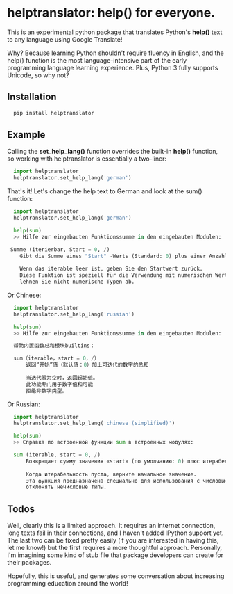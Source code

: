 
# helptranslator: help() for everyone.

This is an experimental python package that translates Python's **help()** text
to any language using Google Translate!  

Why?  Because learning Python shouldn't require fluency in English, and the help() function
is the most language-intensive part of the early programming language learning experience.
Plus, Python 3 fully supports Unicode, so why not?

## Installation

```bash
  pip install helptranslator
```

## Example

Calling the **set_help_lang()** function overrides the built-in **help()** function,
so working with helptranslator is essentially a two-liner:

```python
  import helptranslator
  helptranslator.set_help_lang('german')
```

That's it!  Let's change the help text to German and look at the sum() function:

```python
  import helptranslator
  helptranslator.set_help_lang('german')

  help(sum)
  >> Hilfe zur eingebauten Funktionssumme in den eingebauten Modulen:

 Summe (iterierbar, Start = 0, /)
    Gibt die Summe eines "Start" -Werts (Standard: 0) plus einer Anzahl von Zahlen zurück
    
    Wenn das iterable leer ist, geben Sie den Startwert zurück.
    Diese Funktion ist speziell für die Verwendung mit numerischen Werten und möglicherweise vorgesehen
    lehnen Sie nicht-numerische Typen ab.

```

Or Chinese:

```python
  import helptranslator
  helptranslator.set_help_lang('russian')

  help(sum)
  >> Hilfe zur eingebauten Funktionssumme in den eingebauten Modulen:

  帮助内置函数总和模块builtins：

  sum（iterable，start = 0，/）
      返回“开始”值（默认值：0）加上可迭代的数字的总和
      
      当迭代器为空时，返回起始值。
      此功能专门用于数字值和可能
      拒绝非数字类型。

```

Or Russian:

```python
  import helptranslator
  helptranslator.set_help_lang('chinese (simplified)')

  help(sum)
  >> Справка по встроенной функции sum в встроенных модулях:

  sum (iterable, start = 0, /)
      Возвращает сумму значения «start» (по умолчанию: 0) плюс итерабельность чисел
      
      Когда итерабельность пуста, верните начальное значение.
      Эта функция предназначена специально для использования с числовыми значениями и может
      отклонять нечисловые типы.
```


## Todos

Well, clearly this is a limited approach.  It requires an internet connection, long
texts fail in their connections, and I haven't added IPython support yet.  The last
two can be fixed pretty easily (if you are interested in having this, let me know!) but
the first requires a more thoughtful approach.  Personally, I'm imagining some kind of
stub file that package developers can create for their packages.  

Hopefully, this is useful, and generates some conversation about increasing programming
education around the world!
